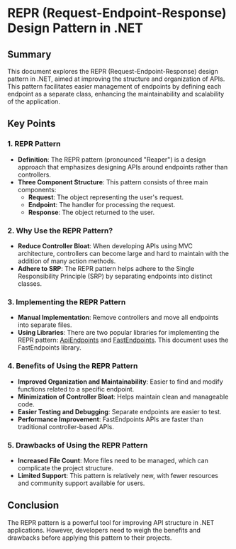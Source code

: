 ﻿# REPR (Request-Endpoint-Response) Design Pattern in .NET  

## Summary  
This document explores the REPR (Request-Endpoint-Response) design pattern in .NET, aimed at improving the structure and organization of APIs. This pattern facilitates easier management of endpoints by defining each endpoint as a separate class, enhancing the maintainability and scalability of the application.  

## Key Points  

### 1. REPR Pattern  
- **Definition**: The REPR pattern (pronounced "Reaper") is a design approach that emphasizes designing APIs around endpoints rather than controllers.  
- **Three Component Structure**: This pattern consists of three main components:  
  - **Request**: The object representing the user's request.  
  - **Endpoint**: The handler for processing the request.  
  - **Response**: The object returned to the user.  

### 2. Why Use the REPR Pattern?  
- **Reduce Controller Bloat**: When developing APIs using MVC architecture, controllers can become large and hard to maintain with the addition of many action methods.  
- **Adhere to SRP**: The REPR pattern helps adhere to the Single Responsibility Principle (SRP) by separating endpoints into distinct classes.  

### 3. Implementing the REPR Pattern  
- **Manual Implementation**: Remove controllers and move all endpoints into separate files.  
- **Using Libraries**: There are two popular libraries for implementing the REPR pattern: [ApiEndpoints](https://github.com/ardalis/ApiEndpoints) and [FastEndpoints](https://fast-endpoints.com/). This document uses the FastEndpoints library.  

### 4. Benefits of Using the REPR Pattern  
- **Improved Organization and Maintainability**: Easier to find and modify functions related to a specific endpoint.  
- **Minimization of Controller Bloat**: Helps maintain clean and manageable code.  
- **Easier Testing and Debugging**: Separate endpoints are easier to test.  
- **Performance Improvement**: FastEndpoints APIs are faster than traditional controller-based APIs.  

### 5. Drawbacks of Using the REPR Pattern  
- **Increased File Count**: More files need to be managed, which can complicate the project structure.  
- **Limited Support**: This pattern is relatively new, with fewer resources and community support available for users.  

## Conclusion  
The REPR pattern is a powerful tool for improving API structure in .NET applications. However, developers need to weigh the benefits and drawbacks before applying this pattern to their projects.  